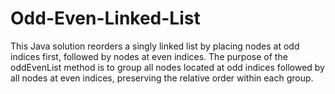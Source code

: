 # Odd-Even-Linked-List
This Java solution reorders a singly linked list by placing nodes at odd indices first, followed by nodes at even indices. The purpose of the oddEvenList method is to group all nodes located at odd indices followed by all nodes at even indices, preserving the relative order within each group.
